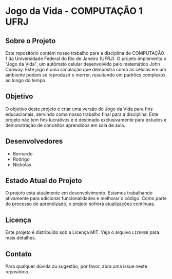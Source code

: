 # Jogo da Vida - COMPUTAÇÃO 1 UFRJ

## Sobre o Projeto
Este repositório contém nosso trabalho para a disciplina de COMPUTAÇÃO 1 da Universidade Federal do Rio de Janeiro (UFRJ). O projeto implementa o "Jogo da Vida", um autômato celular desenvolvido pelo matemático John Conway. Este jogo é uma simulação que demonstra como as células em um ambiente podem se reproduzir e morrer, resultando em padrões complexos ao longo do tempo.

## Objetivo
O objetivo deste projeto é criar uma versão do Jogo da Vida para fins educacionais, servindo como nosso trabalho final para a disciplina. Este projeto não tem fins lucrativos e é destinado exclusivamente para estudos e demonstração de conceitos aprendidos em sala de aula.

## Desenvolvedores
- Bernardo
- Rodrigo
- Nickolas

## Estado Atual do Projeto
O projeto está atualmente em desenvolvimento. Estamos trabalhando ativamente para adicionar funcionalidades e melhorar o código. Como parte do processo de aprendizado, o projeto sofrerá atualizações contínuas.

## Licença
Este projeto é distribuído sob a Licença MIT. Veja o arquivo `LICENSE` para mais detalhes.

## Contato
Para qualquer dúvida ou sugestão, por favor, abra uma issue neste repositório.
